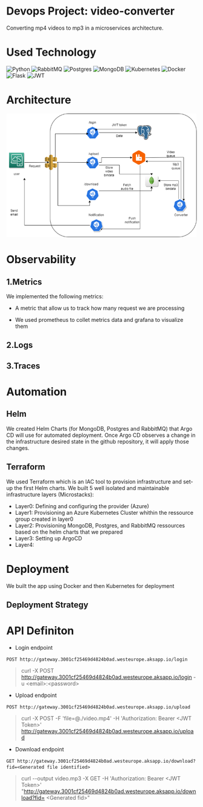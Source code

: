 # Devops Project: video-converter
Converting mp4 videos to mp3 in a microservices architecture.


# Used Technology
![Python](https://img.shields.io/badge/python-3670A0?style=for-the-badge&logo=python&logoColor=ffdd54)
![RabbitMQ](https://img.shields.io/badge/Rabbitmq-FF6600?style=for-the-badge&logo=rabbitmq&logoColor=white)
![Postgres](https://img.shields.io/badge/postgres-%23316192.svg?style=for-the-badge&logo=postgresql&logoColor=white)
![MongoDB](https://img.shields.io/badge/MongoDB-%234ea94b.svg?style=for-the-badge&logo=mongodb&logoColor=white)
![Kubernetes](https://img.shields.io/badge/kubernetes-%23326ce5.svg?style=for-the-badge&logo=kubernetes&logoColor=white)
![Docker](https://img.shields.io/badge/docker-%230db7ed.svg?style=for-the-badge&logo=docker&logoColor=white)
![Flask](https://img.shields.io/badge/flask-%23000.svg?style=for-the-badge&logo=flask&logoColor=white)
![JWT](https://img.shields.io/badge/JWT-black?style=for-the-badge&logo=JSON%20web%20tokens)

# Architecture

<p align="center">
  <img src="./Project documentation/Architecture.png" width="600" title="Architecture" alt="Architecture">
  </p>

# Observability
## 1.Metrics
We implemented the following metrics:
- A metric that allow us to track how many request we are
processing

- We used prometheus to collet metrics data and grafana to visualize them

## 2.Logs


## 3.Traces




# Automation

## Helm
We created Helm Charts (for MongoDB, Postgres and RabbitMQ) that Argo CD will use for automated deployment. 
Once Argo CD observes a change in the infrastructure desired state in the github repository, it will apply those changes.


## Terraform
We used Terraform which is an IAC tool to provision infrastructure and set-up the first Helm charts.
We built 5 well isolated and maintainable infrastructure layers (Microstacks):
- Layer0: Defining and configuring the provider (Azure)
- Layer1: Provisioning an Azure Kubernetes Cluster whithin the ressource group created in layer0
- Layer2: Provisioning MongoDB, Postgres, and RabbitMQ ressources based on the helm charts that we prepared
- Layer3: Setting up ArgoCD
- Layer4:


# Deployment
We built the app using Docker and then Kubernetes for deployment

## Deployment Strategy


# API Definiton
- Login endpoint
```http request
POST http://gateway.3001cf25469d4824b0ad.westeurope.aksapp.io/login
```
> curl -X POST http://gateway.3001cf25469d4824b0ad.westeurope.aksapp.io/login -u \<email\>:\<password\>

- Upload endpoint
```http request
POST http://gateway.3001cf25469d4824b0ad.westeurope.aksapp.io/upload
```
> curl -X POST -F 'file=@./video.mp4' -H 'Authorization: Bearer \<JWT Token\>' http://gateway.3001cf25469d4824b0ad.westeurope.aksapp.io/upload

- Download endpoint
```http request
GET http://gateway.3001cf25469d4824b0ad.westeurope.aksapp.io/download?fid=<Generated file identified>
```
> curl --output video.mp3 -X GET -H 'Authorization: Bearer \<JWT Token\>' "http://gateway.3001cf25469d4824b0ad.westeurope.aksapp.io/download?fid= \<Generated fid\>"
